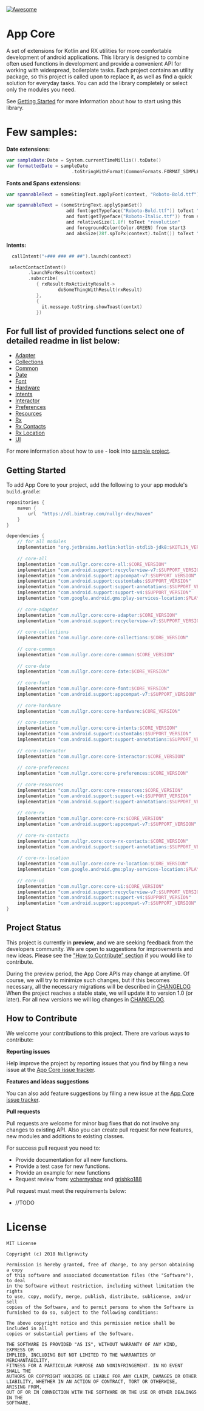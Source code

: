 [![Awesome](https://cdn.rawgit.com/sindresorhus/awesome/d7305f38d29fed78fa85652e3a63e154dd8e8829/media/badge.svg)](https://github.com/sindresorhus/awesome)

App Core
===========

A set of extensions for Kotlin and RX utilities for more comfortable development of android applications. 
This library is designed to combine often used functions in development and provide 
a convenient API for working with widespread, boilerplate tasks. 
Each project contains an utility package, so this project is called upon to replace it, 
as well as find a quick solution for everyday tasks. 
You can add the library completely or select only the modules you need. 

See [Getting Started](#getting-started) for more information about how to start using this library.

Few samples:
===========
**Date extensions:**

```kotlin
var sampleDate:Date = System.currentTimeMillis().toDate()
var formattedDate = sampleDate
                        .toStringWithFormat(CommonFormats.FORMAT_SIMPLE_DATE_TIME)
```
**Fonts and Spans extensions:**
```kotlin
var spannableText = someStingText.applyFont(context, "Roboto-Bold.ttf")
```
```kotlin
var spannableText = (someStringText.applySpanSet()
                      add font(getTypeface("Roboto-Bold.ttf")) toText "Digital"
                      and font(getTypeface("Roboto-Italic.ttf")) from start2 to end2
                      and relativeSize(1.8f) toText "revolution"
                      and foregroundColor(Color.GREEN) from start3
                      and absSize(28f.spToPx(context).toInt()) toText "we do.").build()
```

**Intents:**
```kotlin
  callIntent("+### ### ## ##").launch(context)
```

```kotlin
 selectContactIntent()
        .launchForResult(context)
        .subscribe(
           { rxResult:RxActivityResult->
                   doSomeThingWithResult(rxResult)
           },
           { 
             it.message.toString.showToast(contxt)
           })
```
For full list of provided functions select one of detailed readme in list below:
----------------
* <a href="https://github.com/nullgr/app-core/tree/feature/readme/core-adapter/README.md">Adapter</a>
* <a href="https://github.com/nullgr/app-core/tree/feature/readme/core-collections/README.md">Collections</a>
* <a href="https://github.com/nullgr/app-core/tree/feature/readme/core-common/README.md">Common</a>
* <a href="https://github.com/nullgr/app-core/tree/feature/readme/core-date/README.md">Date</a>
* <a href="https://github.com/nullgr/app-core/tree/feature/readme/core-font/README.md">Font</a>
* <a href="https://github.com/nullgr/app-core/tree/feature/readme/core-hardware/README.md">Hardware</a>
* <a href="https://github.com/nullgr/app-core/tree/feature/readme/core-intents/README.md">Intents</a>
* <a href="https://github.com/nullgr/app-core/tree/feature/readme/core-interactor/README.md">Interactor</a>
* <a href="https://github.com/nullgr/app-core/tree/feature/readme/core-preferences/README.md">Preferences</a>
* <a href="https://github.com/nullgr/app-core/tree/feature/readme/core-resources/README.md">Resources</a>
* <a href="https://github.com/nullgr/app-core/tree/feature/readme/core-rx/README.md">Rx</a>
* <a href="https://github.com/nullgr/app-core/tree/feature/readme/core-rx-contacts/README.md">Rx Contacts</a>
* <a href="https://github.com/nullgr/app-core/tree/feature/readme/core-rx-location/README.md">Rx Location</a>
* <a href="https://github.com/nullgr/app-core/tree/feature/readme/core-ui/README.md">UI</a>

For more information about how to use - look into <a href="https://github.com/nullgr/app-core/tree/develop/app">sample project</a>.</b>

Getting Started
---------------

To add App Core to your project, add the following to your app module's `build.gradle`:

```groovy
repositories {
    maven {
        url  "https://dl.bintray.com/nullgr-dev/maven"
    }
}

dependencies {
    // for all modules
    implementation "org.jetbrains.kotlin:kotlin-stdlib-jdk8:$KOTLIN_VERSION"
    
    // core-all
    implementation "com.nullgr.core:core-all:$CORE_VERSION"
    implementation "com.android.support:recyclerview-v7:$SUPPORT_VERSION"
    implementation "com.android.support:appcompat-v7:$SUPPORT_VERSION"
    implementation "com.android.support:customtabs:$SUPPORT_VERSION"
    implementation "com.android.support:support-annotations:$SUPPORT_VERSION"
    implementation "com.android.support:support-v4:$SUPPORT_VERSION"
    implementation "com.google.android.gms:play-services-location:$PLAY_SERVICES_VERSION"
    
    // core-adapter
    implementation "com.nullgr.core:core-adapter:$CORE_VERSION"
    implementation "com.android.support:recyclerview-v7:$SUPPORT_VERSION"
    
    // core-collections
    implementation "com.nullgr.core:core-collections:$CORE_VERSION"
    
    // core-common
    implementation "com.nullgr.core:core-common:$CORE_VERSION"
    
    // core-date
    implementation "com.nullgr.core:core-date:$CORE_VERSION"
    
    // core-font
    implementation "com.nullgr.core:core-font:$CORE_VERSION"
    implementation "com.android.support:appcompat-v7:$SUPPORT_VERSION"
    
    // core-hardware
    implementation "com.nullgr.core:core-hardware:$CORE_VERSION"
     
    // core-intents
    implementation "com.nullgr.core:core-intents:$CORE_VERSION"
    implementation "com.android.support:customtabs:$SUPPORT_VERSION"
    implementation "com.android.support:support-annotations:$SUPPORT_VERSION"
    
    // core-interactor
    implementation "com.nullgr.core:core-interactor:$CORE_VERSION"
    
    // core-preferences
    implementation "com.nullgr.core:core-preferences:$CORE_VERSION"
    
    // core-resources
    implementation "com.nullgr.core:core-resources:$CORE_VERSION"
    implementation "com.android.support:support-v4:$SUPPORT_VERSION"
    implementation "com.android.support:support-annotations:$SUPPORT_VERSION"
    
    // core-rx
    implementation "com.nullgr.core:core-rx:$CORE_VERSION"
    implementation "com.android.support:appcompat-v7:$SUPPORT_VERSION"
    
    // core-rx-contacts
    implementation "com.nullgr.core:core-rx-contacts:$CORE_VERSION"
    implementation "com.android.support:support-annotations:$SUPPORT_VERSION"
    
    // core-rx-location
    implementation "com.nullgr.core:core-rx-location:$CORE_VERSION"
    implementation "com.google.android.gms:play-services-location:$PLAY_SERVICES_VERSION"
    
    // core-ui
    implementation "com.nullgr.core:core-ui:$CORE_VERSION"
    implementation "com.android.support:recyclerview-v7:$SUPPORT_VERSION"
    implementation "com.android.support:support-v4:$SUPPORT_VERSION"
    implementation "com.android.support:appcompat-v7:$SUPPORT_VERSION"
}
```

Project Status
--------------
This project is currently in **preview**, and we are seeking feedback from the developers community. 
We are open to suggestions for improvements and new ideas. Please see the
["How to Contribute" section](#how-to-contribute) if you would like to contribute.

During the preview period, the App Core APIs may change at anytime. 
Of course, we will try to minimize such changes, but if this becomes necessary, all the necessary 
migrations will be described in [CHANGELOG](https://github.com/nullgr/app-core/blob/develop/CHANGELOG.md)
When the project reaches a stable state, we will update it to version 1.0 (or later). 
For all new versions we will log changes in [CHANGELOG](https://github.com/nullgr/app-core/blob/develop/CHANGELOG.md).


How to Contribute
-----------------
We welcome your contributions to this project. There are various ways to contribute:

**Reporting issues**

Help improve the project by reporting issues that you find by filing a new issue at the
[App Core issue tracker](https://github.com/nullgr/app-core/issues/new).

**Features and ideas suggestions**

You can also add feature suggestions by filing a new issue at the
[App Core issue tracker](https://github.com/nullgr/app-core/issues/new).

**Pull requests**

Pull requests are welcome for minor bug fixes that do not involve any changes to existing API.
Also you can create pull request for new features, new modules and additions to existing classes.

For success pull request you need to:
* Provide documentation for all new functions.
* Provide a test case for new functions.
* Provide an example for new functions 
* Request review from:
[vchernyshov](https://github.com/vchernyshov) and [grishko188](https://github.com/grishko188)

Pull request must meet the requirements below:
* //TODO

License
=======
```
MIT License

Copyright (c) 2018 Nullgravity

Permission is hereby granted, free of charge, to any person obtaining a copy
of this software and associated documentation files (the "Software"), to deal
in the Software without restriction, including without limitation the rights
to use, copy, modify, merge, publish, distribute, sublicense, and/or sell
copies of the Software, and to permit persons to whom the Software is
furnished to do so, subject to the following conditions:

The above copyright notice and this permission notice shall be included in all
copies or substantial portions of the Software.

THE SOFTWARE IS PROVIDED "AS IS", WITHOUT WARRANTY OF ANY KIND, EXPRESS OR
IMPLIED, INCLUDING BUT NOT LIMITED TO THE WARRANTIES OF MERCHANTABILITY,
FITNESS FOR A PARTICULAR PURPOSE AND NONINFRINGEMENT. IN NO EVENT SHALL THE
AUTHORS OR COPYRIGHT HOLDERS BE LIABLE FOR ANY CLAIM, DAMAGES OR OTHER
LIABILITY, WHETHER IN AN ACTION OF CONTRACT, TORT OR OTHERWISE, ARISING FROM,
OUT OF OR IN CONNECTION WITH THE SOFTWARE OR THE USE OR OTHER DEALINGS IN THE
SOFTWARE.
```